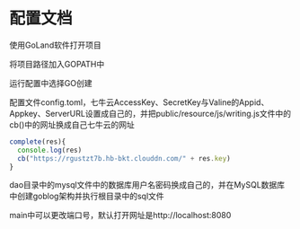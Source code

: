 # 配置文档

使用GoLand软件打开项目

将项目路径加入GOPATH中

运行配置中选择GO创建

配置文件config.toml，七牛云AccessKey、SecretKey与Valine的Appid、Appkey、ServerURL设置成自己的，并把public/resource/js/writing.js文件中的cb()中的网址换成自己七牛云的网址

```js
complete(res){
  console.log(res)
  cb("https://rgustzt7b.hb-bkt.clouddn.com/" + res.key)
}
```

dao目录中的mysql文件中的数据库用户名密码换成自己的，并在MySQL数据库中创建goblog架构并执行根目录中的sql文件

main中可以更改端口号，默认打开网址是http://localhost:8080